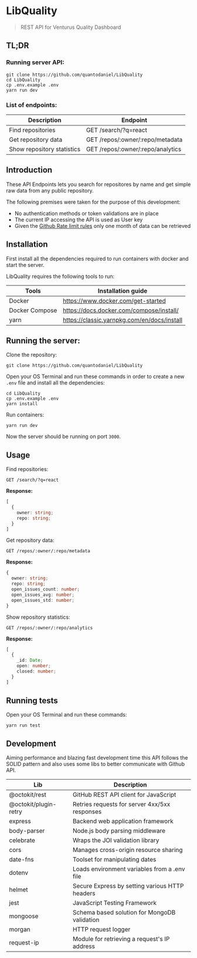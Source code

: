 # LibQuality

> REST API for Venturus Quality Dashboard

## TL;DR

### Running server API:

```shell
git clone https://github.com/quantodaniel/LibQuality
cd LibQuality
cp .env.example .env
yarn run dev
```

### List of endpoints:

| Description                | Endpoint                          |
| -------------------------- | --------------------------------- |
| Find repositories          | GET /search/?q=react              |
| Get repository data        | GET /repos/:owner/:repo/metadata  |
| Show repository statistics | GET /repos/:owner/:repo/analytics |

## Introduction

These API Endpoints lets you search for repositores by name and get simple raw data from any public repository.

The following premises were taken for the purpose of this development:

- No authentication methods or token validations are in place
- The current IP accessing the API is used as User key
- Given the [Github Rate limit rules](https://docs.github.com/en/free-pro-team@latest/rest/reference/rate-limit) only one month of data can be retrieved

## Installation

First install all the dependencies required to run containers with docker and start the server.

LibQuality requires the following tools to run:

| Tools          | Installation guide                          |
| -------------- | ------------------------------------------- |
| Docker         | https://www.docker.com/get-started          |
| Docker Compose | https://docs.docker.com/compose/install/    |
| yarn           | https://classic.yarnpkg.com/en/docs/install |

## Running the server:

Clone the repository:

```shell
git clone https://github.com/quantodaniel/LibQuality
```

Open your OS Terminal and run these commands in order to create a new `.env` file and install all the dependencies:

```shell
cd LibQuality
cp .env.example .env
yarn install
```

Run containers:

```shell
yarn run dev
```

Now the server should be running on port `3000`.

## Usage

Find repositories:

```
GET /search/?q=react
```

**Response:**

```ts
[
  {
    owner: string;
    repo: string;
  }
]
```

Get repository data:

```
GET /repos/:owner/:repo/metadata
```

**Response:**

```ts
{
  owner: string;
  repo: string;
  open_issues_count: number;
  open_issues_avg: number;
  open_issues_std: number;
}
```

Show repository statistics:

```
GET /repos/:owner/:repo/analytics
```

**Response:**

```ts
[
  {
    _id: Date;
    open: number;
    closed: number;
  }
]
```

## Running tests

Open your OS Terminal and run these commands:

```shell
yarn run test
```

## Development

Aiming performance and blazing fast development time this API follows the SOLID pattern and also uses some libs to better communicate with Github API.

| Lib                   | Description                                    |
| --------------------- | ---------------------------------------------- |
| @octokit/rest         | GitHub REST API client for JavaScript          |
| @octokit/plugin-retry | Retries requests for server 4xx/5xx responses  |
| express               | Backend web application framework              |
| body-parser           | Node.js body parsing middleware                |
| celebrate             | Wraps the JOI validation library               |
| cors                  | Manages cross-origin resource sharing          |
| date-fns              | Toolset for manipulating dates                 |
| dotenv                | Loads environment variables from a .env file   |
| helmet                | Secure Express by setting various HTTP headers |
| jest                  | JavaScript Testing Framework                   |
| mongoose              | Schema based solution for MongoDB validation   |
| morgan                | HTTP request logger                            |
| request-ip            | Module for retrieving a request's IP address   |

